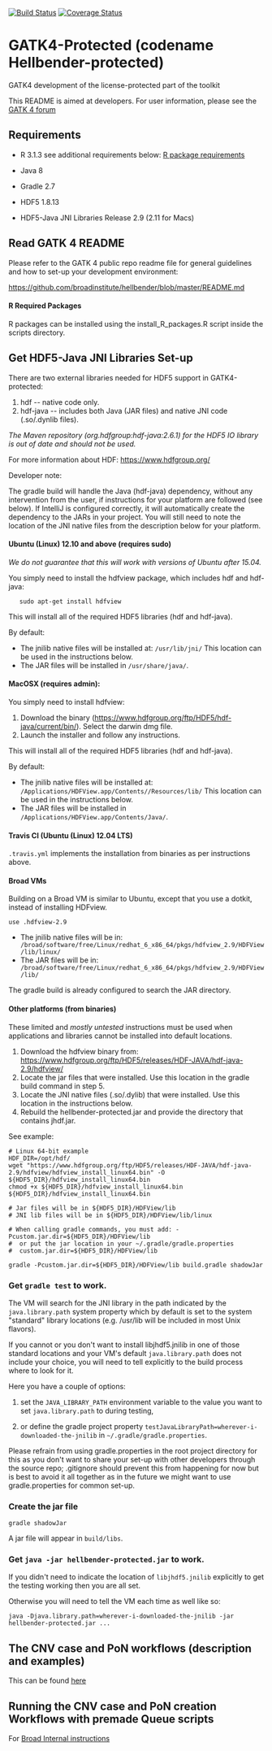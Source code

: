 [![Build Status](https://travis-ci.org/broadinstitute/gatk-protected.svg?branch=master)](https://travis-ci.org/broadinstitute/gatk-protected)
[![Coverage Status](https://coveralls.io/repos/broadinstitute/gatk-protected/badge.svg?branch=master&service=github)](https://coveralls.io/github/broadinstitute/gatk-protected?branch=master)

GATK4-Protected (codename Hellbender-protected)
===============================================

GATK4 development of the license-protected part of the toolkit

This README is aimed at developers.  For user information, please see the [GATK 4 forum](http://http://gatkforums.broadinstitute.org/gatk/categories/gatk-4-alpha)

Requirements
------------
* R 3.1.3 see additional requirements below: [R package requirements](#r-required-packages)

* Java 8

* Gradle 2.7

* HDF5 1.8.13 

* HDF5-Java JNI Libraries Release 2.9 (2.11 for Macs)


Read GATK 4 README
------------------------

Please refer to the GATK 4 public repo readme file for general guidelines and how to set-up your development environment:

https://github.com/broadinstitute/hellbender/blob/master/README.md


#### R Required Packages
R packages can be installed using the install_R_packages.R script inside the scripts directory.


Get HDF5-Java JNI Libraries Set-up
----------------------------------

There are two external libraries needed for HDF5 support in GATK4-protected:

1. hdf -- native code only.
2. hdf-java -- includes both Java (JAR files) and native JNI code (.so/.dynlib files). 

*The Maven repository (org.hdfgroup:hdf-java:2.6.1) for the HDF5 IO library is out of date and should not be used.*

For more information about HDF:  https://www.hdfgroup.org/

Developer note:

The gradle build will handle the Java (hdf-java) dependency, without any intervention from the user, if instructions for your platform are followed (see below).  If IntelliJ is configured correctly, it will
  automatically create the dependency to the JARs in your project.  You will still need to note the location of the JNI native files
  from the description below for your platform.

#### Ubuntu (Linux) 12.10 and above (requires sudo)

*We do not guarantee that this will work with versions of Ubuntu after 15.04.*

You simply need to install the hdfview package, which includes hdf and hdf-java:

```
   sudo apt-get install hdfview
```

This will install all of the required HDF5 libraries (hdf and hdf-java).  

By default:
- The jnilib native files will be installed at: ``/usr/lib/jni/``  This location can be used in the instructions below.
- The JAR files will be installed in ``/usr/share/java/``.
  

#### MacOSX (requires admin):

You simply need to install hdfview:

1. Download the binary (https://www.hdfgroup.org/ftp/HDF5/hdf-java/current/bin/).  Select the darwin dmg file.
2. Launch the installer and follow any instructions.

This will install all of the required HDF5 libraries (hdf and hdf-java).

By default:
- The jnilib native files will be installed at: ``/Applications/HDFView.app/Contents//Resources/lib/``  This location can be used in the instructions below.
- The JAR files will be installed in ``/Applications/HDFView.app/Contents/Java/``.


#### Travis CI (Ubuntu (Linux) 12.04 LTS)

``.travis.yml`` implements the installation from binaries as per instructions above.


#### Broad VMs

Building on a Broad VM is similar to Ubuntu, except that you use a dotkit, instead of installing HDFview.

```
use .hdfview-2.9
```

- The jnilib native files will be in:  `` /broad/software/free/Linux/redhat_6_x86_64/pkgs/hdfview_2.9/HDFView/lib/linux/``
- The JAR files will be in: `` /broad/software/free/Linux/redhat_6_x86_64/pkgs/hdfview_2.9/HDFView/lib/``

The gradle build is already configured to search the JAR directory.


#### Other platforms (from binaries)

These limited and *mostly untested* instructions must be used when applications and libraries cannot be installed into default locations.

1. Download the hdfview binary from: https://www.hdfgroup.org/ftp/HDF5/releases/HDF-JAVA/hdf-java-2.9/hdfview/
2. Locate the jar files that were installed.  Use this location in the gradle build command in step 5.
3. Locate the JNI native files (.so/.dylib) that were installed.  Use this location in the instructions below. 
4. Rebuild the hellbender-protected.jar and provide the directory that contains jhdf.jar.

See example:

```
# Linux 64-bit example
HDF_DIR=/opt/hdf/
wget "https://www.hdfgroup.org/ftp/HDF5/releases/HDF-JAVA/hdf-java-2.9/hdfview/hdfview_install_linux64.bin" -O ${HDF5_DIR}/hdfview_install_linux64.bin
chmod +x ${HDF5_DIR}/hdfview_install_linux64.bin
${HDF5_DIR}/hdfview_install_linux64.bin

# Jar files will be in ${HDF5_DIR}/HDFView/lib
# JNI lib files will be in ${HDF5_DIR}/HDFView/lib/linux

# When calling gradle commands, you must add: -Pcustom.jar.dir=${HDF5_DIR}/HDFView/lib
#  or put the jar location in your ~/.gradle/gradle.properties
#  custom.jar.dir=${HDF5_DIR}/HDFView/lib

gradle -Pcustom.jar.dir=${HDF5_DIR}/HDFView/lib build.gradle shadowJar
```

### Get ```gradle test``` to work.

The VM will search for the JNI library in the path indicated by the ```java.library.path``` system property which
by default is set to the system "standard" library locations (e.g. /usr/lib will be included in most Unix flavors).

If you cannot or you don't want to install libjhdf5.jnilib in one of those standard locations and your VM's default ```java.library.path``` does not include your choice, 
you will need to tell explicitly to the build process where to look for it. 

Here you have a couple of options:

1. set the ```JAVA_LIBRARY_PATH``` environment variable to the value you want to set ```java.library.path``` to during testing,

2. or define the gradle project property ```testJavaLibraryPath=wherever-i-downloaded-the-jnilib``` in ```~/.gradle/gradle.properties```.

Please refrain from using gradle.properties in the root project directory for this as you don't 
want to share your set-up with other developers through the source repo; .gitignore should prevent this from happening for now
but is best to avoid it all together as in the future we might want to use gradle.properties for common set-up.

### Create the jar file

`` gradle shadowJar ``

A jar file will appear in ``build/libs``.


### Get ```java -jar hellbender-protected.jar``` to work.

If you didn't need to indicate the location of ```libjhdf5.jnilib``` explicitly to get the testing working then you are all set.

Otherwise you will need to tell the VM each time as well like so:

```
java -Djava.library.path=wherever-i-downloaded-the-jnilib -jar hellbender-protected.jar ...
```

The CNV case and PoN workflows (description and examples)
---------------------------------------------------------

This can be found [here](http://gatkforums.broadinstitute.org/gatk/discussion/6791/description-and-examples-of-the-steps-in-the-cnv-case-and-cnv-pon-creation-workflows)


Running the CNV case and PoN creation Workflows with premade Queue scripts
--------------------------------------------------------------------------

For [Broad Internal instructions](http://gatkforums.broadinstitute.org/gatk/discussion/6786/howto-run-gatk-cnv-using-premade-queue-scripts-broad-internal)


